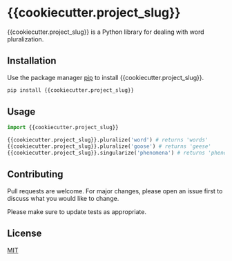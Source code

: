 # {{cookiecutter.project_slug}}

{{cookiecutter.project_slug}} is a Python library for dealing with word pluralization.

## Installation

Use the package manager [pip](https://pip.pypa.io/en/stable/) to install {{cookiecutter.project_slug}}.

```bash
pip install {{cookiecutter.project_slug}}
```

## Usage

```python
import {{cookiecutter.project_slug}}

{{cookiecutter.project_slug}}.pluralize('word') # returns 'words'
{{cookiecutter.project_slug}}.pluralize('goose') # returns 'geese'
{{cookiecutter.project_slug}}.singularize('phenomena') # returns 'phenomenon'
```

## Contributing
Pull requests are welcome. For major changes, please open an issue first to discuss what you would like to change.

Please make sure to update tests as appropriate.

## License
[MIT](https://choosealicense.com/licenses/mit/)
